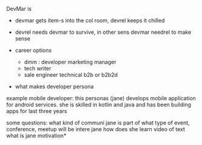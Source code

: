 DevMar is
- devmar gets item-s into the col room, devrel keeps it chilled
- devrel needs devmar to survive, in other sens devmar needrel to make sense
- career options
    - dmm : developer marketing manager
    - tech writer
    - sale engineer technical b2b or b2b2d

- what makes developer persona

example
mobile developer: this personas (jane) develops mobile application for android  services. she is skilled in kotlin and java and has been building apps for last three years

some questions:
what kind of communi jane is part of
what type of event, conference, meetup will be intere jane
how does she learn  video of text
what is jane motivation*

